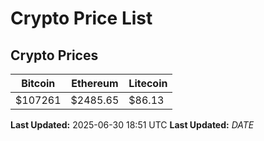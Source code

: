 # Crypto Price List

## Crypto Prices
| Bitcoin | Ethereum | Litecoin |
| ------- | -------- | -------- |
| $107261 | $2485.65 | $86.13 |
**Last Updated:** 2025-06-30 18:51 UTC
**Last Updated:** $DATE$
